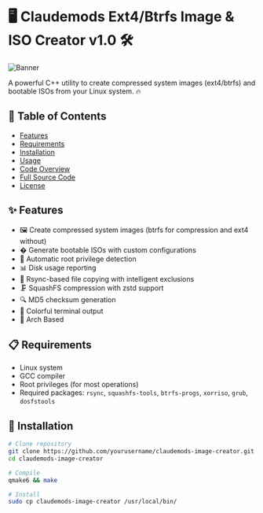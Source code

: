 # 🖥️ Claudemods Ext4/Btrfs Image & ISO Creator v1.0 🛠️

![Banner](https://via.placeholder.com/800x200?text=Claudemods+Image+Creator)

A powerful C++ utility to create compressed system images (ext4/btrfs) and bootable ISOs from your Linux system. 🔥

## 📝 Table of Contents
- [Features](#-features)
- [Requirements](#-requirements)
- [Installation](#-installation)
- [Usage](#-usage)
- [Code Overview](#-code-overview)
- [Full Source Code](#-full-source-code)
- [License](#-license)

## ✨ Features
- 🖼️ Create compressed system images (btrfs for compression and ext4 without)
- � Generate bootable ISOs with custom configurations
- 🔐 Automatic root privilege detection
- 📊 Disk usage reporting
- 🔄 Rsync-based file copying with intelligent exclusions
- 🗜️ SquashFS compression with zstd support
- 🔍 MD5 checksum generation
- 🎨 Colorful terminal output
- 🐧 Arch Based

## 📋 Requirements
- Linux system
- GCC compiler
- Root privileges (for most operations)
- Required packages: `rsync`, `squashfs-tools`, `btrfs-progs`, `xorriso`, `grub`, `dosfstools`

## 🚀 Installation
```bash
# Clone repository
git clone https://github.com/yourusername/claudemods-image-creator.git
cd claudemods-image-creator

# Compile
qmake6 && make

# Install
sudo cp claudemods-image-creator /usr/local/bin/
